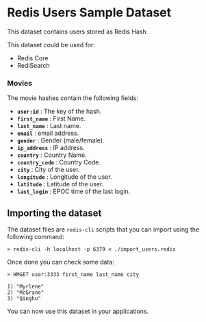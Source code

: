 # Redis Users Sample Dataset

This dataset contains users stored as Redis Hash.

This dataset could be used for:
* Redis Core
* RediSearch


### Movies

The movie hashes contain the following fields: 

* **`user:id`** : The key of the hash.
* **`first_name`** : First Name.
* **`last_name`** : Last name.
* **`email`** : email address.
* **`gender`** : Gender (male/female).
* **`ip_address`** : IP address.
* **`country`** : Country Name.
* **`country_code`** : Country Code.
* **`city`** : City of the user.
* **`longitude`** :  Longitude of the user. 
* **`latitude`** : Latitude of the user.
* **`last_login`** : EPOC time of the last login.


## Importing the dataset

The dataset files are  `redis-cli` scripts that you can import using the following command:


```
> redis-cli -h localhost -p 6379 < ./import_users.redis

```

Once done you can check some data:

```
> HMGET user:3333 first_name last_name city

1) "Myrlene"
2) "McGrane"
3) "Qinghu"
```


You can now use this dataset in your applications.

